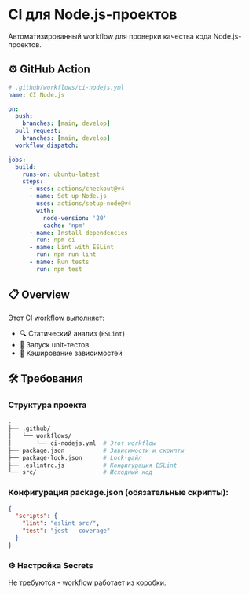 # CI для Node.js-проектов

Автоматизированный workflow для проверки качества кода Node.js-проектов.

## ⚙️ GitHub Action

```yaml
# .github/workflows/ci-nodejs.yml
name: CI Node.js

on:
  push:
    branches: [main, develop]
  pull_request:
    branches: [main, develop]
  workflow_dispatch:

jobs:
  build:
    runs-on: ubuntu-latest
    steps:
      - uses: actions/checkout@v4
      - name: Set up Node.js
        uses: actions/setup-node@v4
        with:
          node-version: '20'
          cache: 'npm'
      - name: Install dependencies
        run: npm ci
      - name: Lint with ESLint
        run: npm run lint
      - name: Run tests
        run: npm test
```

## 📋 Overview

Этот CI workflow выполняет:

- 🔍 Статический анализ (`ESLint`)
- 🧪 Запуск unit-тестов
- 🔄 Кэширование зависимостей

## 🛠️ Требования

### Структура проекта

```bash
.
├── .github/
│   └── workflows/
│       └── ci-nodejs.yml  # Этот workflow
├── package.json           # Зависимости и скрипты
├── package-lock.json      # Lock-файл
├── .eslintrc.js           # Конфигурация ESLint
└── src/                   # Исходный код
```

### Конфигурация package.json (обязательные скрипты):

```json
{
  "scripts": {
    "lint": "eslint src/",
    "test": "jest --coverage"
  }
}
```

### ⚙️ Настройка Secrets

Не требуются - workflow работает из коробки.
